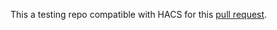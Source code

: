 This a testing repo compatible with HACS for this [pull request](https://github.com/home-assistant/core/pull/108326).